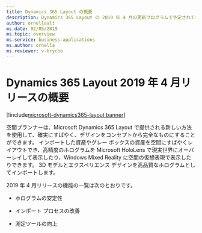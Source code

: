 ```yaml
---
title: Dynamics 365 Layout の概要
description: Dynamics 365 Layout の 2019 年 4 月の更新プログラムで予定されている機能の概要
author: ornellaalt
ms.date: 02/05/2019
ms.topic: overview
ms.service: business-applications
ms.author: ornella
ms.reviewer: v-brycho
---
```


#  <a name="overview-of-dynamics-365-layout-april-19-release"></a>Dynamics 365 Layout 2019 年 4 月リリースの概要
[!include[microsoft-dynamics365-layout banner](../../includes/microsoft-dynamics365-layout.md)]


空間プランナーは、Microsoft Dynamics 365 Layout で提供される新しい方法を使用して、確実にすばやく、デザインをコンセプトから完全なものにすることができます。 インポートした資産やグレー ボックスの資産を空間にすばやくレイアウトでき、高精度のホログラムを Microsoft HoloLens で現実世界にオーバーレイして表示したり、Windows Mixed Reality に空間の仮想表現で表示したりできます。 3D モデルとエクスペリエンス デザインを高品質なホログラムとしてインポートします。 

2019 年 4 月リリースの機能の一覧は次のとおりです。

-   ホログラムの安定性 

-   インポート プロセスの改善 

-   測定ツールの向上 



